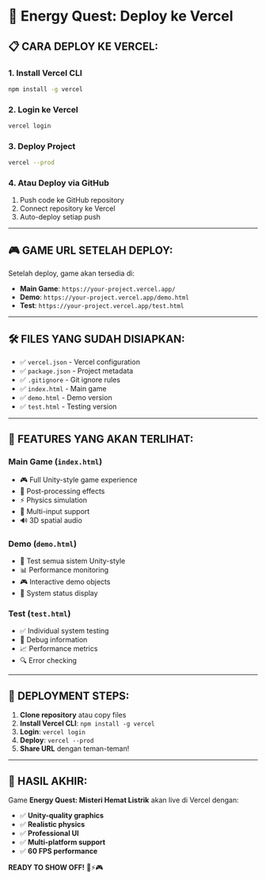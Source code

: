 # 🚀 Energy Quest: Deploy ke Vercel

## 📋 **CARA DEPLOY KE VERCEL:**

### **1. Install Vercel CLI**
```bash
npm install -g vercel
```

### **2. Login ke Vercel**
```bash
vercel login
```

### **3. Deploy Project**
```bash
vercel --prod
```

### **4. Atau Deploy via GitHub**
1. Push code ke GitHub repository
2. Connect repository ke Vercel
3. Auto-deploy setiap push

---

## 🎮 **GAME URL SETELAH DEPLOY:**

Setelah deploy, game akan tersedia di:
- **Main Game**: `https://your-project.vercel.app/`
- **Demo**: `https://your-project.vercel.app/demo.html`
- **Test**: `https://your-project.vercel.app/test.html`

---

## 🛠️ **FILES YANG SUDAH DISIAPKAN:**

- ✅ `vercel.json` - Vercel configuration
- ✅ `package.json` - Project metadata
- ✅ `.gitignore` - Git ignore rules
- ✅ `index.html` - Main game
- ✅ `demo.html` - Demo version
- ✅ `test.html` - Testing version

---

## 🎯 **FEATURES YANG AKAN TERLIHAT:**

### **Main Game (`index.html`)**
- 🎮 Full Unity-style game experience
- 🎨 Post-processing effects
- ⚡ Physics simulation
- 🎯 Multi-input support
- 🔊 3D spatial audio

### **Demo (`demo.html`)**
- 🧪 Test semua sistem Unity-style
- 📊 Performance monitoring
- 🎮 Interactive demo objects
- 🔧 System status display

### **Test (`test.html`)**
- ✅ Individual system testing
- 🐛 Debug information
- 📈 Performance metrics
- 🔍 Error checking

---

## 🚀 **DEPLOYMENT STEPS:**

1. **Clone repository** atau copy files
2. **Install Vercel CLI**: `npm install -g vercel`
3. **Login**: `vercel login`
4. **Deploy**: `vercel --prod`
5. **Share URL** dengan teman-teman!

---

## 🎉 **HASIL AKHIR:**

Game **Energy Quest: Misteri Hemat Listrik** akan live di Vercel dengan:
- ✅ **Unity-quality graphics**
- ✅ **Realistic physics**
- ✅ **Professional UI**
- ✅ **Multi-platform support**
- ✅ **60 FPS performance**

**READY TO SHOW OFF!** 🚀⚡🎮